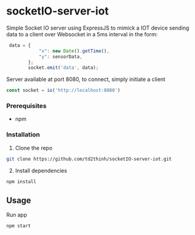 # socketIO-server-iot

Simple Socket IO server using ExpressJS to mimick a IOT device sending data to a client over Websocket in a 5ms interval in the form:

```js
 data = {
            "x": new Date().getTime(),
            "y": sensorData,
        };
        socket.emit('data', data);
```

Server available at port 8080, to connect, simply initiate a client
```js
const socket = io('http://localhost:8080')
```

### Prerequisites

* npm

### Installation

1. Clone the repo

```sh
git clone https://github.com/td2thinh/socketIO-server-iot.git
```

2. Install dependencies

```sh
npm install
```

## Usage
Run app
```sh
npm start
```

